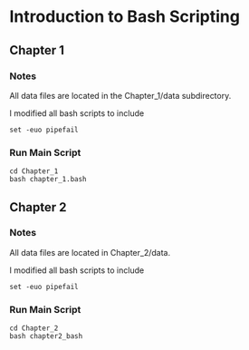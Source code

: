 # Introduction to Bash Scripting

## Chapter 1

### Notes

All data files are located in the Chapter_1/data subdirectory.

I modified all bash scripts to include

```shell
set -euo pipefail
```

### Run Main Script

```shell
cd Chapter_1
bash chapter_1.bash
```

## Chapter 2

### Notes

All data files are located in Chapter_2/data.

I modified all bash scripts to include

```shell
set -euo pipefail
```

### Run Main Script

```shell
cd Chapter_2
bash chapter2_bash
```


